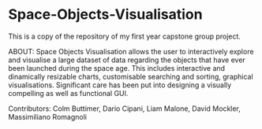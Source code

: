 # Space-Objects-Visualisation
This is a copy of the repository of my first year capstone group project.

ABOUT:
Space Objects Visualisation allows the user to interactively explore and visualise a large dataset of data regarding the objects that have ever been launched during the space age.
This includes interactive and dinamically resizable charts, customisable searching and sorting, graphical visualisations.
Significant care has been put into designing a visually compelling as well as functional GUI.

Contributors: Colm Buttimer, Dario Cipani, Liam Malone, David Mockler, Massimiliano Romagnoli
